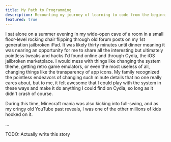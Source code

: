 ```yaml
---
title: My Path to Programming
description: Recounting my journey of learning to code from the beginning.
featured: true
---
```


I sat alone on a summer evening in my wide-open cave of a room in a small floor-level rocking chair flipping through old forum posts on my 1st generation jailbroken iPad. It was likely thirty minutes until dinner meaning it was nearing an opportunity for me to share all the interesting but ultimately pointless tweaks and hacks I'd found online and through Cydia, the iOS jailbroken marketplace. I would mess with things like changing the system theme, getting retro game emulators, or even the most useless of all, changing things like the transparency of app icons. My family recognized the pointless endeavors of changing such minute details that no one really cares about, but to me, it felt awesome that I could play with the system in these ways and make it do anything I could find on Cydia, so long as it didn't crash of course.

During this time, Minecraft mania was also kicking into full-swing, and as my cringy old YouTube past reveals, I was one of the other millions of kids hooked on it.

...

TODO: Actually write this story